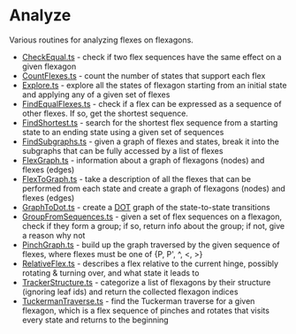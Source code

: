 # Analyze

Various routines for analyzing flexes on flexagons.

* [CheckEqual.ts](CheckEqual.ts) - check if two flex sequences have the same effect on a given flexagon
* [CountFlexes.ts](CountFlexes.ts) - count the number of states that support each flex
* [Explore.ts](Explore.ts) - explore all the states of flexagon starting from an initial state and applying any of a given set of flexes
* [FindEqualFlexes.ts](FindEqualFlexes.ts) - check if a flex can be expressed as a sequence of other flexes. If so, get the shortest sequence.
* [FindShortest.ts](FindShortest.ts) - search for the shortest flex sequence from a starting state to an ending state using a given set of sequences
* [FindSubgraphs.ts](FindSubgraphs.ts) - given a graph of flexes and states, break it into the subgraphs that can be fully accessed by a list of flexes
* [FlexGraph.ts](FlexGraph.ts) - information about a graph of flexagons (nodes) and flexes (edges)
* [FlexToGraph.ts](FlexToGraph.ts) - take a description of all the flexes that can be performed from each state and create a graph of flexagons (nodes) and flexes (edges)
* [GraphToDot.ts](GraphToDot.ts) - create a [DOT](https://en.wikipedia.org/wiki/DOT_(graph_description_language)) graph of the state-to-state transitions
* [GroupFromSequences.ts](GroupFromSequences.ts) - given a set of flex sequences on a flexagon, check if they form a group; if so, return info about the group; if not, give a reason why not
* [PinchGraph.ts](PinchGraph.ts) - build up the graph traversed by the given sequence of flexes, where flexes must be one of {P, P', ^, <, >}
* [RelativeFlex.ts](RelativeFlex.ts) - describes a flex relative to the current hinge, possibly rotating & turning over, and what state it leads to
* [TrackerStructure.ts](TrackerStructure.ts) - categorize a list of flexagons by their structure (ignoring leaf ids) and return the collected flexagon indices
* [TuckermanTraverse.ts](TuckermanTraverse.ts) - find the Tuckerman traverse for a given flexagon, which is a flex sequence of pinches and rotates that visits every state and returns to the beginning
